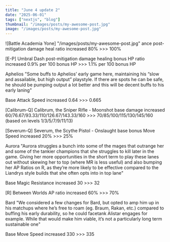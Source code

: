 ```yaml
---
title: "June 4 update 2"
date: "2025-06-01"
tags: ["nextjs", "blog"]
thumbnail: "/images/posts/my-awesome-post.jpg"
image: "/images/posts/my-awesome-post.jpg"
---
```

![Battle Academia Yone] "/images/posts/my-awesome-post.jpg"
ance post-mitigation damage heal ratio increased 80% >>> 100%

[E-P] Umbral Dash post-mitigation damage healing bonus HP ratio increased 0.9% per 100 bonus HP >>> 1.1% per 100 bonus HP

Aphelios
"Some buffs to Aphelios’ early game here, maintaining his “slow and assailable, but high output” playstyle. If there are spots he can be safe, he should be pumping output a lot better and this will be decent buffs to his early laning"

Base Attack Speed increased 0.64 >>> 0.665

[Calibrum-Q] Calibrum, the Sniper Rifle - Moonshot base damage increased 60/76.67/93.33/110/126.67/143.33/160 >>> 70/85/100/115/130/145/160 (based on levels 1/3/5/7/9/11/13)

[Severum-Q] Severum, the Scythe Pistol - Onslaught base bonus Move Speed increased 20% >>> 25%

Aurora
"Aurora struggles a bunch into some of the mages that outrange her and some of the tankier champions that she struggles to kill later in the game. Giving her more opportunities in the short term to play these lanes out without skewing her to top (where MR is less useful) and also bumping her AP Ratios on R, as they’re more likely to be effective compared to the Liandrys style builds that she often opts into in top lane"

Base Magic Resistance increased 30 >>> 32

[R] Between Worlds AP ratio increased 60% >>> 70%

Bard
"We considered a few changes for Bard, but opted to amp him up in his matchups where he’s free to roam (eg. Braum, Rakan, etc.) compared to buffing his early durability, so he could facetank Alistar engages for example. While that would make him viable, it’s not a particularly long term sustainable one"

Base Move Speed increased 330 >>> 335
